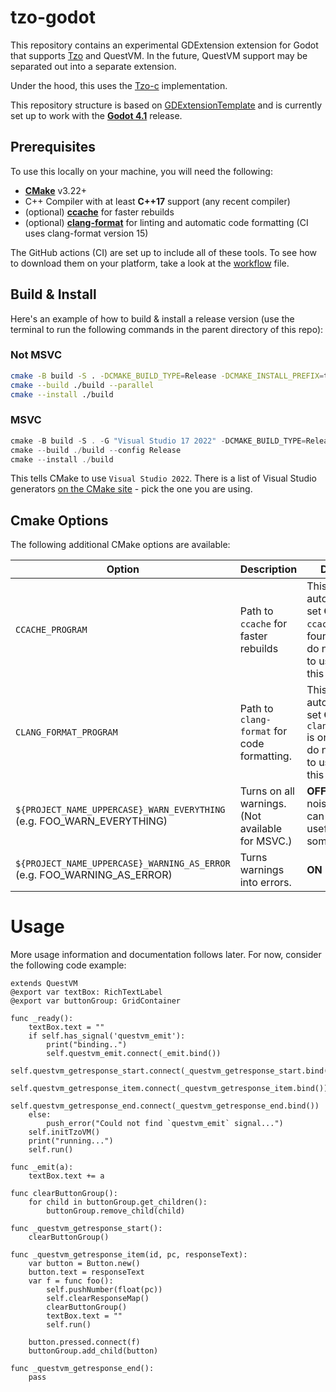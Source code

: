 # tzo-godot

This repository contains an experimental GDExtension extension for Godot that supports [Tzo](https://github.com/jorisvddonk/tzo) and QuestVM. In the future, QuestVM support may be separated out into a separate extension.

Under the hood, this uses the [Tzo-c](https://github.com/jorisvddonk/tzo-c) implementation.

This repository structure is based on [GDExtensionTemplate](https://github.com/asmaloney/GDExtensionTemplate) and is currently set up to work with the **[Godot 4.1](https://github.com/godotengine/godot/releases/tag/4.1-stable)** release.

## Prerequisites

To use this locally on your machine, you will need the following:

- **[CMake](https://cmake.org/)** v3.22+
- C++ Compiler with at least **C++17** support (any recent compiler)
- (optional) **[ccache](https://ccache.dev/)** for faster rebuilds
- (optional) **[clang-format](https://clang.llvm.org/docs/ClangFormat.html)** for linting and automatic code formatting (CI uses clang-format version 15)

The GitHub actions (CI) are set up to include all of these tools. To see how to download them on your platform, take a look at the [workflow](.github/workflows/main.yml) file.

## Build & Install

Here's an example of how to build & install a release version (use the terminal to run the following commands in the parent directory of this repo):

### Not MSVC

```sh
cmake -B build -S . -DCMAKE_BUILD_TYPE=Release -DCMAKE_INSTALL_PREFIX=tzo-godot-install
cmake --build ./build --parallel
cmake --install ./build
```

### MSVC

```powershell
cmake -B build -S . -G "Visual Studio 17 2022" -DCMAKE_BUILD_TYPE=Release -DCMAKE_INSTALL_PREFIX=tzo-godot-install
cmake --build ./build --config Release
cmake --install ./build
```

This tells CMake to use `Visual Studio 2022`. There is a list of Visual Studio generators [on the CMake site](https://cmake.org/cmake/help/latest/manual/cmake-generators.7.html#visual-studio-generators) - pick the one you are using.

## Cmake Options

The following additional CMake options are available:

| Option                                                                   | Description                                      | Default                                                                                                 |
|--------------------------------------------------------------------------|--------------------------------------------------|---------------------------------------------------------------------------------------------------------|
| `CCACHE_PROGRAM`                                                         | Path to `ccache` for faster rebuilds             | This is automatically set **ON** if `ccache` is found. If you do not want to use it, set this to "".    |
| `CLANG_FORMAT_PROGRAM`                                                   | Path to `clang-format` for code formatting.      | This is automatically set **ON** if `clang-format` is on. If you do not want to use it, set this to "". |
| `${PROJECT_NAME_UPPERCASE}_WARN_EVERYTHING` (e.g. FOO_WARN_EVERYTHING)   | Turns on all warnings. (Not available for MSVC.) | **OFF** (too noisy, but can be useful sometimes)                                                        |
| `${PROJECT_NAME_UPPERCASE}_WARNING_AS_ERROR` (e.g. FOO_WARNING_AS_ERROR) | Turns warnings into errors.                      | **ON**                                                                                                  |

# Usage

More usage information and documentation follows later.
For now, consider the following code example:

```GDScript
extends QuestVM
@export var textBox: RichTextLabel
@export var buttonGroup: GridContainer

func _ready():
	textBox.text = ""
	if self.has_signal('questvm_emit'):
		print("binding..")
		self.questvm_emit.connect(_emit.bind())
		self.questvm_getresponse_start.connect(_questvm_getresponse_start.bind())
		self.questvm_getresponse_item.connect(_questvm_getresponse_item.bind())
		self.questvm_getresponse_end.connect(_questvm_getresponse_end.bind())
	else:
		push_error("Could not find `questvm_emit` signal...")
	self.initTzoVM()
	print("running...")
	self.run()
	
func _emit(a):
	textBox.text += a
	
func clearButtonGroup():
	for child in buttonGroup.get_children():
		buttonGroup.remove_child(child)

func _questvm_getresponse_start():
	clearButtonGroup()
	
func _questvm_getresponse_item(id, pc, responseText):
	var button = Button.new()
	button.text = responseText
	var f = func foo():
		self.pushNumber(float(pc))
		self.clearResponseMap()
		clearButtonGroup()
		textBox.text = ""
		self.run()
		
	button.pressed.connect(f)
	buttonGroup.add_child(button)
	
func _questvm_getresponse_end():
	pass
```
